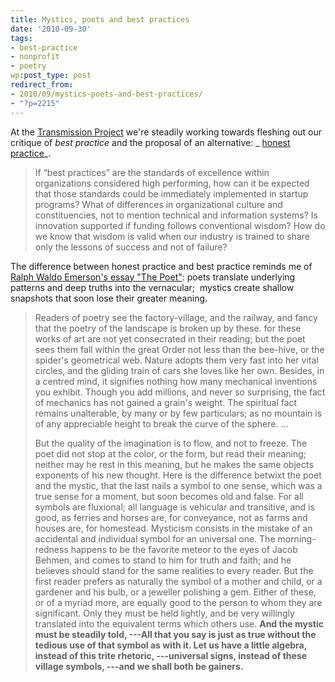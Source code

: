 ```yaml
---
title: Mystics, poets and best practices
date: '2010-09-30'
tags:
- best-practice
- nonprofit
- poetry
wp:post_type: post
redirect_from:
- 2010/09/mystics-poets-and-best-practices/
- "?p=2215"
---
```


At the [Transmission Project](http://transmissionproject.org/) we're steadily working towards fleshing out our critique of _best practice_ and the proposal of an alternative: _ [honest practice](http://transmissionproject.org/current/2010/9/revisiting-honest-practice)_.

> If “best practices” are the standards of excellence within organizations considered high performing, how can it be expected that those standards could be immediately implemented in startup programs? What of differences in organizational culture and constituencies, not to mention technical and information systems? Is innovation supported if funding follows conventional wisdom? How do we know that wisdom is valid when our industry is trained to share only the lessons of success and not of failure?

The difference between honest practice and best practice reminds me of [Ralph Waldo Emerson's essay "The Poet"](http://www.vcu.edu/engweb/transcendentalism/authors/emerson/essays/poettext.html): poets translate underlying patterns and deep truths into the vernacular;  mystics create shallow snapshots that soon lose their greater meaning.

> Readers of poetry see the factory-village, and the railway, and fancy that the poetry of the landscape is broken up by these. for these works of art are not yet consecrated in their reading; but the poet sees them fall within the great Order not less than the bee-hive, or the spider's geometrical web. Nature adopts them very fast into her vital circles, and the gliding train of cars she loves like her own. Besides, in a centred mind, it signifies nothing how many mechanical inventions you exhibit. Though you add millions, and never so surprising, the fact of mechanics has not gained a grain's weight. The spiritual fact remains unalterable, by many or by few particulars; as no mountain is of any appreciable height to break the curve of the sphere. ...
>
> But the quality of the imagination is to flow, and not to freeze. The poet did not stop at the color, or the form, but read their meaning; neither may he rest in this meaning, but he makes the same objects exponents of his new thought. Here is the difference betwixt the poet and the mystic, that the last nails a symbol to one sense, which was a true sense for a moment, but soon becomes old and false. For all symbols are fluxional; all language is vehicular and transitive, and is good, as ferries and horses are, for conveyance, not as farms and houses are, for homestead. Mysticism consists in the mistake of an accidental and individual symbol for an universal one. The morning-redness happens to be the favorite meteor to the eyes of Jacob Behmen, and comes to stand to him for truth and faith; and he believes should stand for the same realities to every reader. But the first reader prefers as naturally the symbol of a mother and child, or a gardener and his bulb, or a jeweller polishing a gem. Either of these, or of a myriad more, are equally good to the person to whom they are significant. Only they must be held lightly, and be very willingly translated into the equivalent terms which others use. **And the mystic must be steadily told, ---All that you say is just as true without the tedious use of that symbol as with it. Let us have a little algebra, instead of this trite rhetoric, ---universal signs, instead of these village symbols, ---and we shall both be gainers.**
